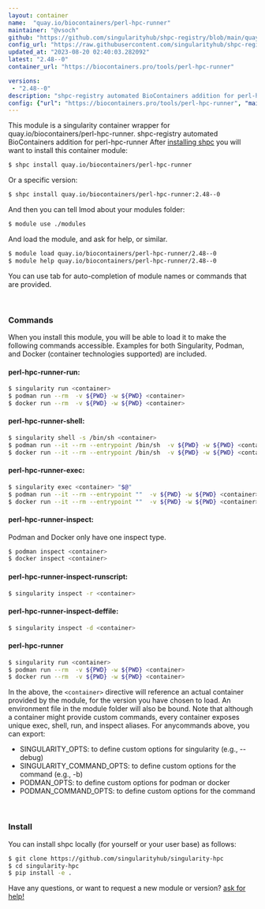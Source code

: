 ```yaml
---
layout: container
name:  "quay.io/biocontainers/perl-hpc-runner"
maintainer: "@vsoch"
github: "https://github.com/singularityhub/shpc-registry/blob/main/quay.io/biocontainers/perl-hpc-runner/container.yaml"
config_url: "https://raw.githubusercontent.com/singularityhub/shpc-registry/main/quay.io/biocontainers/perl-hpc-runner/container.yaml"
updated_at: "2023-08-20 02:40:03.282092"
latest: "2.48--0"
container_url: "https://biocontainers.pro/tools/perl-hpc-runner"

versions:
 - "2.48--0"
description: "shpc-registry automated BioContainers addition for perl-hpc-runner"
config: {"url": "https://biocontainers.pro/tools/perl-hpc-runner", "maintainer": "@vsoch", "description": "shpc-registry automated BioContainers addition for perl-hpc-runner", "latest": {"2.48--0": "sha256:4b4b2778c8c9043c645ae79e78be1a584ef7928bee22cda96ba8cc3ccbdf7f37"}, "tags": {"2.48--0": "sha256:4b4b2778c8c9043c645ae79e78be1a584ef7928bee22cda96ba8cc3ccbdf7f37"}, "docker": "quay.io/biocontainers/perl-hpc-runner"}
---
```


This module is a singularity container wrapper for quay.io/biocontainers/perl-hpc-runner.
shpc-registry automated BioContainers addition for perl-hpc-runner
After [installing shpc](#install) you will want to install this container module:


```bash
$ shpc install quay.io/biocontainers/perl-hpc-runner
```

Or a specific version:

```bash
$ shpc install quay.io/biocontainers/perl-hpc-runner:2.48--0
```

And then you can tell lmod about your modules folder:

```bash
$ module use ./modules
```

And load the module, and ask for help, or similar.

```bash
$ module load quay.io/biocontainers/perl-hpc-runner/2.48--0
$ module help quay.io/biocontainers/perl-hpc-runner/2.48--0
```

You can use tab for auto-completion of module names or commands that are provided.

<br>

### Commands

When you install this module, you will be able to load it to make the following commands accessible.
Examples for both Singularity, Podman, and Docker (container technologies supported) are included.

#### perl-hpc-runner-run:

```bash
$ singularity run <container>
$ podman run --rm  -v ${PWD} -w ${PWD} <container>
$ docker run --rm  -v ${PWD} -w ${PWD} <container>
```

#### perl-hpc-runner-shell:

```bash
$ singularity shell -s /bin/sh <container>
$ podman run --it --rm --entrypoint /bin/sh  -v ${PWD} -w ${PWD} <container>
$ docker run --it --rm --entrypoint /bin/sh  -v ${PWD} -w ${PWD} <container>
```

#### perl-hpc-runner-exec:

```bash
$ singularity exec <container> "$@"
$ podman run --it --rm --entrypoint ""  -v ${PWD} -w ${PWD} <container> "$@"
$ docker run --it --rm --entrypoint ""  -v ${PWD} -w ${PWD} <container> "$@"
```

#### perl-hpc-runner-inspect:

Podman and Docker only have one inspect type.

```bash
$ podman inspect <container>
$ docker inspect <container>
```

#### perl-hpc-runner-inspect-runscript:

```bash
$ singularity inspect -r <container>
```

#### perl-hpc-runner-inspect-deffile:

```bash
$ singularity inspect -d <container>
```



#### perl-hpc-runner

```bash
$ singularity run <container>
$ podman run --rm  -v ${PWD} -w ${PWD} <container>
$ docker run --rm  -v ${PWD} -w ${PWD} <container>
```


In the above, the `<container>` directive will reference an actual container provided
by the module, for the version you have chosen to load. An environment file in the
module folder will also be bound. Note that although a container
might provide custom commands, every container exposes unique exec, shell, run, and
inspect aliases. For anycommands above, you can export:

 - SINGULARITY_OPTS: to define custom options for singularity (e.g., --debug)
 - SINGULARITY_COMMAND_OPTS: to define custom options for the command (e.g., -b)
 - PODMAN_OPTS: to define custom options for podman or docker
 - PODMAN_COMMAND_OPTS: to define custom options for the command

<br>

### Install

You can install shpc locally (for yourself or your user base) as follows:

```bash
$ git clone https://github.com/singularityhub/singularity-hpc
$ cd singularity-hpc
$ pip install -e .
```

Have any questions, or want to request a new module or version? [ask for help!](https://github.com/singularityhub/singularity-hpc/issues)